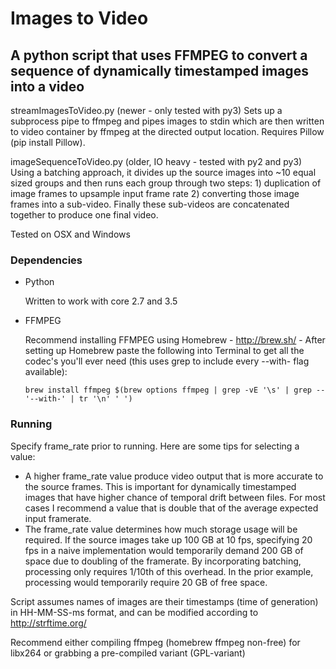 # Images to Video
## A python script that uses FFMPEG to convert a sequence of dynamically timestamped images into a video

streamImagesToVideo.py (newer - only tested with py3)
Sets up a subprocess pipe to ffmpeg and pipes images to stdin which are then written to video container by ffmpeg at the directed output location. Requires Pillow (pip install Pillow).

imageSequenceToVideo.py (older, IO heavy - tested with py2 and py3)
Using a batching approach, it divides up the source images into ~10 equal sized groups and then runs each group through two steps: 1) duplication of image frames to upsample input frame rate 2) converting those image frames into a sub-video. Finally these sub-videos are concatenated together to produce one final video.

Tested on OSX and Windows

### Dependencies
- Python
  
  Written to work with core 2.7 and 3.5

- FFMPEG
  
  Recommend installing FFMPEG using Homebrew - http://brew.sh/ - After setting up Homebrew paste the following into Terminal to get all the codec's you'll ever need (this uses grep to include every --with- flag available):
  ```
  brew install ffmpeg $(brew options ffmpeg | grep -vE '\s' | grep -- '--with-' | tr '\n' ' ')
  ```

### Running
Specify frame_rate prior to running. Here are some tips for selecting a value:
  - A higher frame_rate value produce video output that is more accurate to the source frames. This is important for dynamically timestamped images that have higher chance of temporal drift between files. For most cases I recommend a value that is double that of the average expected input framerate.
  - The frame_rate value determines how much storage usage will be required. If the source images take up 100 GB at 10 fps, specifying 20 fps in a naive implementation would temporarily demand 200 GB of space due to doubling of the framerate. By incorporating batching, processing only requires 1/10th of this overhead. In the prior example, processing would temporarily require 20 GB of free space.

Script assumes names of images are their timestamps (time of generation) in HH-MM-SS-ms format, and can be modified according to http://strftime.org/

Recommend either compiling ffmpeg (homebrew ffmpeg non-free) for libx264 or grabbing a pre-compiled variant (GPL-variant)
